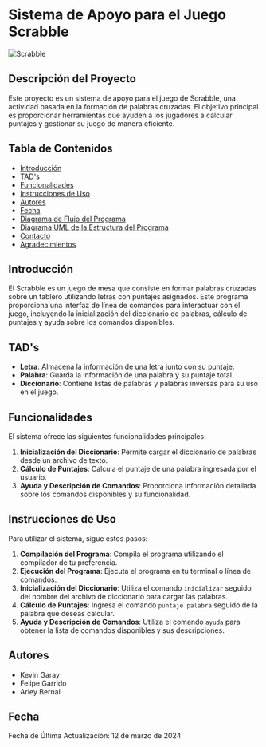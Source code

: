 # Sistema de Apoyo para el Juego Scrabble

![Scrabble]([scrabble_image.png](https://www.hola.com/mascotas/20180925130054/consejos-para-cuidar-a-un-gatito-recien-nacido-cs/))

## Descripción del Proyecto

Este proyecto es un sistema de apoyo para el juego de Scrabble, una actividad basada en la formación de palabras cruzadas. El objetivo principal es proporcionar herramientas que ayuden a los jugadores a calcular puntajes y gestionar su juego de manera eficiente.

## Tabla de Contenidos

- [Introducción](#introducción)
- [TAD's](#tads)
- [Funcionalidades](#funcionalidades)
- [Instrucciones de Uso](#instrucciones-de-uso)
- [Autores](#autores)
- [Fecha](#fecha)
- [Diagrama de Flujo del Programa](#diagrama-de-flujo-del-programa)
- [Diagrama UML de la Estructura del Programa](#diagrama-uml-de-la-estructura-del-programa)
- [Contacto](#contacto)
- [Agradecimientos](#agradecimientos)

## Introducción

El Scrabble es un juego de mesa que consiste en formar palabras cruzadas sobre un tablero utilizando letras con puntajes asignados. Este programa proporciona una interfaz de línea de comandos para interactuar con el juego, incluyendo la inicialización del diccionario de palabras, cálculo de puntajes y ayuda sobre los comandos disponibles.

## TAD's

- **Letra**: Almacena la información de una letra junto con su puntaje.
- **Palabra**: Guarda la información de una palabra y su puntaje total.
- **Diccionario**: Contiene listas de palabras y palabras inversas para su uso en el juego.

## Funcionalidades

El sistema ofrece las siguientes funcionalidades principales:

1. **Inicialización del Diccionario**: Permite cargar el diccionario de palabras desde un archivo de texto.
2. **Cálculo de Puntajes**: Calcula el puntaje de una palabra ingresada por el usuario.
3. **Ayuda y Descripción de Comandos**: Proporciona información detallada sobre los comandos disponibles y su funcionalidad.

## Instrucciones de Uso

Para utilizar el sistema, sigue estos pasos:

1. **Compilación del Programa**: Compila el programa utilizando el compilador de tu preferencia.
2. **Ejecución del Programa**: Ejecuta el programa en tu terminal o línea de comandos.
3. **Inicialización del Diccionario**: Utiliza el comando `inicializar` seguido del nombre del archivo de diccionario para cargar las palabras.
4. **Cálculo de Puntajes**: Ingresa el comando `puntaje palabra` seguido de la palabra que deseas calcular.
5. **Ayuda y Descripción de Comandos**: Utiliza el comando `ayuda` para obtener la lista de comandos disponibles y sus descripciones.

## Autores

- Kevin Garay
- Felipe Garrido
- Arley Bernal

## Fecha

Fecha de Última Actualización: 12 de marzo de 2024
